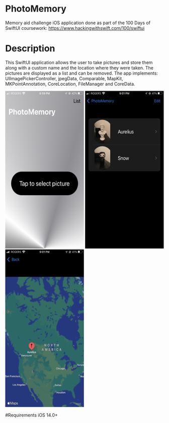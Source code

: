 # PhotoMemory
Memory aid challenge iOS application done as part of the 100 Days of SwiftUI coursework: https://www.hackingwithswift.com/100/swiftui

# Description
This SwiftUI application allows the user to take pictures and store them along with a custom name and the location where they were taken.
The pictures are displayed as a list and can be removed.
The app implements: UIImagePickerController, jpegData, Comparable, MapKit, MKPointAnnotation, CoreLocation, FileManager and CoreData.

<img src="ContentView.png" width="250" height="500"/>  <img src="ListView.png" width="250" height="500"/>  <img src="MapView.png" width="250" height="500"/>

#Requirements
iOS 14.0+
